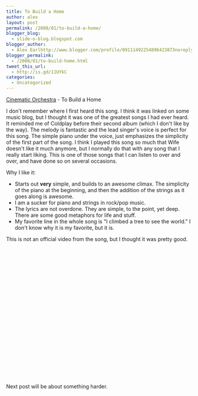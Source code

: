 ```yaml
---
title: To Build a Home
author: alex
layout: post
permalink: /2008/01/to-build-a-home/
blogger_blog:
  - slide-o-blog.blogspot.com
blogger_author:
  - Alex Earlhttp://www.blogger.com/profile/09111492254896423873noreply@blogger.com
blogger_permalink:
  - /2008/01/to-build-home.html
tweet_this_url:
  - http://is.gd/11UYkC
categories:
  - Uncategorized
---
```

[Cinematic Orchestra][1] - To Build a Home

I don't remember where I first heard this song. I think it was linked on some music blog, but I thought it was one of the greatest songs I had ever heard. It reminded me of Coldplay before their second album (which I don't like by the way). The melody is fantastic and the lead singer's voice is perfect for this song. The simple piano under the voice, just emphasizes the simplicity of the first part of the song. I think I played this song so much that Wife doesn't like it much anymore, but I normally do that with any song that I really start liking. This is one of those songs that I can listen to over and over, and have done so on several occasions.

Why I like it: 

  * Starts out **very** simple, and builds to an awesome climax. The simplicity of the piano at the beginning, and then the addition of the strings as it goes along is awesome.
  * I am a sucker for piano and strings in rock/pop music.
  * The lyrics are not overdone. They are simple, to the point, yet deep. There are some good metaphors for life and stuff.
  * My favorite line in the whole song is "I climbed a tree to see the world." I don't know why it is my favorite, but it is.

This is not an official video from the song, but I thought it was pretty good. 

<object width="425" height="355"><param name="movie" value="http://www.youtube.com/v/_7xDK8dzwYg&rel=1"></param><param name="wmode" value="transparent"></param><embed src="http://www.youtube.com/v/_7xDK8dzwYg&rel=1" type="application/x-shockwave-flash" wmode="transparent" width="425" height="355"></embed></object>


Next post will be about something harder.

 [1]: http://www.cinematicorchestra.com/
